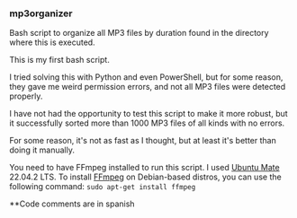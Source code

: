 ### mp3organizer
Bash script to organize all MP3 files by duration found in the directory where this is executed.

This is my first bash script.

I tried solving this with Python and even PowerShell, but for some reason, they gave me weird permission errors, and not all MP3 files were detected properly.

I have not had the opportunity to test this script to make it more robust, but it successfully sorted more than 1000 MP3 files of all kinds with no errors.

For some reason, it's not as fast as I thought, but at least it's better than doing it manually.

You need to have FFmpeg installed to run this script.
I used [Ubuntu Mate](https://ubuntu-mate.org/) 22.04.2 LTS.
To install [FFmpeg](https://github.com/FFmpeg/FFmpeg) on Debian-based distros, you can use the following command:
`sudo apt-get install ffmpeg`

**Code comments are in spanish
